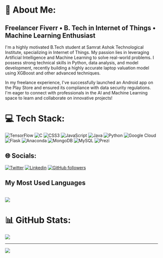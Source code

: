 # 💫 About Me:

<detail>
<h2>Freelancer Fiverr • B. Tech in Internet of Things • Machine Learning Enthusiast</h2>

<p>I'm a highly motivated B.Tech student at Samrat Ashok Technological Institute, specializing in Internet of Things. My passion lies in leveraging Artificial Intelligence and Machine Learning to solve real-world problems. I possess strong technical skills in Python, data analysis, and model development, recently building a highly accurate laptop valuation model using XGBoost and other advanced techniques.</p>

<p>In my freelance experience, I've successfully launched an Android app on the Play Store and ensured its compliance with data security regulations. I'm eager to connect with professionals in the AI and Machine Learning space to learn and collaborate on innovative projects!</p>
</detail>


# 💻 Tech Stack:
 ![TensorFlow](https://img.shields.io/badge/TensorFlow-%23FF6F00.svg?style=flat&logo=TensorFlow&logoColor=white) ![C](https://img.shields.io/badge/c-%2300599C.svg?style=flat&logo=c&logoColor=white)  ![CSS3](https://img.shields.io/badge/css3-%231572B6.svg?style=flat&logo=css3&logoColor=white) ![JavaScript](https://img.shields.io/badge/javascript-%23323330.svg?style=flat&logo=javascript&logoColor=%23F7DF1E) ![Java](https://img.shields.io/badge/java-%23ED8B00.svg?style=flat&logo=java&logoColor=white) ![Python](https://img.shields.io/badge/python-3670A0?style=flat&logo=python&logoColor=ffdd54)  ![Google Cloud](https://img.shields.io/badge/Google%20Cloud-%234285F4.svg?style=flat&logo=google-cloud&logoColor=white) ![Flask](https://img.shields.io/badge/flask-%23000.svg?style=flat&logo=flask&logoColor=white) ![Anaconda](https://img.shields.io/badge/Anaconda-%2344A833.svg?style=flat&logo=anaconda&logoColor=white) ![MongoDB](https://img.shields.io/badge/MongoDB-%234ea94b.svg?style=flat&logo=mongodb&logoColor=white) ![MySQL](https://img.shields.io/badge/mysql-%2300f.svg?style=flat&logo=mysql&logoColor=white)  ![Prezi](https://img.shields.io/badge/Prezi-%23000000.svg?style=flat&logo=Prezi&logoColor=white)




## 🌐 Socials:
[![Twitter](https://img.shields.io/badge/-Twitter-222222?style=flat-square&logo=twitter&logoColor=white&link=https://twitter.com/EngincanVeske)](https://twitter.com/anujainbatu)
[![Linkedin](https://img.shields.io/badge/-LinkedIn-222222?style=flat-square&logo=Linkedin&logoColor=white&link=https://www.linkedin.com/in/engincan-veske-b4a75b145/)](https://www.linkedin.com/in/anujjainbatu/)
[![GitHub followers](https://img.shields.io/github/followers/EngincanV.svg?style=social&label=Follow&maxAge=2592000)](https://github.com/anujjainbatu?tab=followers)



<detail>
<summary><h2>My Most Used Languages</h2></summary>
<br>
<img src="https://github-readme-stats.vercel.app/api/top-langs/?username=anujjainbatu&layout=compact&theme=blue-green">
</detail>

# 📊 GitHub Stats:

![](https://github-readme-streak-stats.herokuapp.com/?user=anujjainbatu&theme=nightowl&hide_border=false)<br/>



---
[![](https://visitcount.itsvg.in/api?id=anujjainbatu&label=Profile%20Views&icon=1&pretty=false)](https://visitcount.itsvg.in)
 
